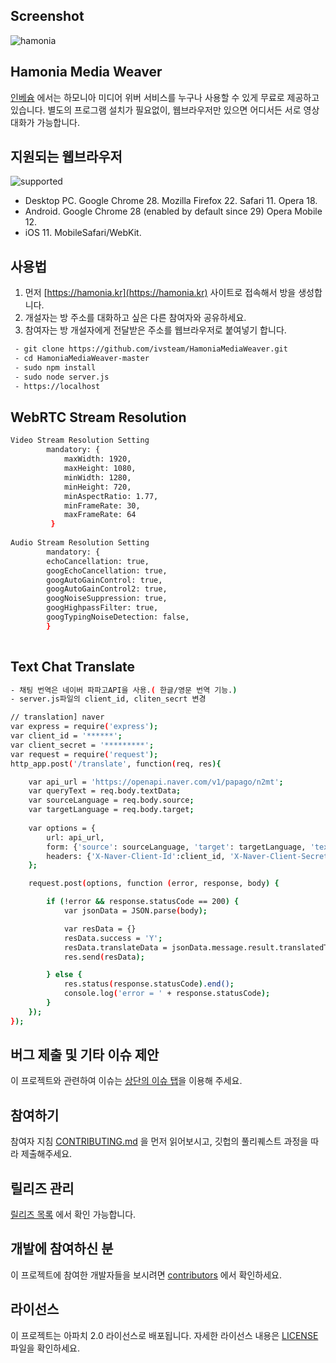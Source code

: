 ## Screenshot

![hamonia](https://github.com/ivsteam/HamoniaMediaWeaver/blob/master/hamonia-media-weaver.png)

## Hamonia Media Weaver

[인베슘](http://invesume.com) 에서는 하모니아 미디어 위버 서비스를 누구나 사용할 수 있게 무료로 제공하고 있습니다.
별도의 프로그램 설치가 필요없이, 웹브라우저만 있으면 어디서든 서로 영상대화가 가능합니다.

## 지원되는 웹브라우저

![supported](https://github.com/ivsteam/HamoniaMediaWeaver/blob/master/webrtc-supported.png)

- Desktop PC. Google Chrome 28. Mozilla Firefox 22. Safari 11. Opera 18. 
- Android. Google Chrome 28 (enabled by default since 29) Opera Mobile 12.
- iOS 11. MobileSafari/WebKit.

## 사용법

1) 먼저 [https://hamonia.kr](https://hamonia.kr) 사이트로 접속해서 방을 생성합니다.
2) 개설자는 방 주소를 대화하고 싶은 다른 참여자와 공유하세요.
3) 참여자는 방 개설자에게 전달받은 주소를 웹브라우저로 붙여넣기 합니다.

```bash
 - git clone https://github.com/ivsteam/HamoniaMediaWeaver.git
 - cd HamoniaMediaWeaver-master
 - sudo npm install 
 - sudo node server.js
 - https://localhost
```

## WebRTC Stream Resolution 
```bash
Video Stream Resolution Setting
 		mandatory: {
			maxWidth: 1920,
			maxHeight: 1080,
			minWidth: 1280,
			minHeight: 720,
			minAspectRatio: 1.77,
			minFrameRate: 30,
			maxFrameRate: 64
		 }
  
Audio Stream Resolution Setting  
 		mandatory: {
 		echoCancellation: true,
 		googEchoCancellation: true,
 		googAutoGainControl: true,
 		googAutoGainControl2: true,
 		googNoiseSuppression: true,
 		googHighpassFilter: true,
 		googTypingNoiseDetection: false,
 		}
	
```

## Text Chat Translate
```bash
- 채팅 번역은 네이버 파파고API을 사용.( 한글/영문 번역 기능.)
- server.js파일의 client_id, cliten_secrt 변경

// translation] naver
var express = require('express');
var client_id = '******';
var client_secret = '*********';
var request = require('request');
http_app.post('/translate', function(req, res){

	var api_url = 'https://openapi.naver.com/v1/papago/n2mt';
	var queryText = req.body.textData;
	var sourceLanguage = req.body.source;
	var targetLanguage = req.body.target;
	
	var options = {
		url: api_url,
		form: {'source': sourceLanguage, 'target': targetLanguage, 'text': queryText},
		headers: {'X-Naver-Client-Id':client_id, 'X-Naver-Client-Secret': client_secret}
	};

	request.post(options, function (error, response, body) {

		if (!error && response.statusCode == 200) {
			var jsonData = JSON.parse(body);

			var resData = {}
			resData.success = 'Y';
			resData.translateData = jsonData.message.result.translatedText;
			res.send(resData);

		} else {
			res.status(response.statusCode).end();
			console.log('error = ' + response.statusCode);
		}
	});
});
```
## 버그 제출 및 기타 이슈 제안

이 프로젝트와 관련하여 이슈는 [상단의 이슈 탭](https://github.com/ivsteam/HamoniaMediaWeaver/issues)을 이용해 주세요.

## 참여하기

참여자 지침 [CONTRIBUTING.md](https://gist.github.com/PurpleBooth/b24679402957c63ec426) 을 먼저 읽어보시고, 깃헙의 풀리퀘스트 과정을 따라 제출해주세요.

## 릴리즈 관리

[릴리즈 목록](https://github.com/ivsteam/HamoniaMediaWeaver/tags) 에서 확인 가능합니다.

## 개발에 참여하신 분

이 프로젝트에 참여한 개발자들을 보시려면 [contributors](https://github.com/ivsteam/HamoniaMediaWeaver/contributors) 에서 확인하세요.

## 라이선스

이 프로젝트는 아파치 2.0 라이선스로 배포됩니다. 자세한 라이선스 내용은 [LICENSE](LICENSE) 파일을 확인하세요.
